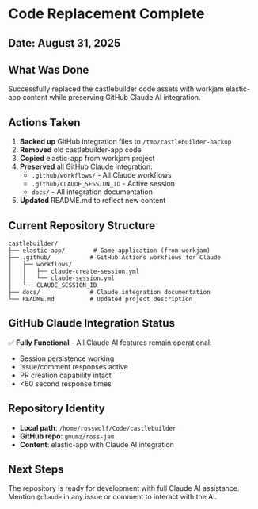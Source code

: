 # Code Replacement Complete

## Date: August 31, 2025

## What Was Done

Successfully replaced the castlebuilder code assets with workjam elastic-app content while preserving GitHub Claude AI integration.

## Actions Taken

1. **Backed up** GitHub integration files to `/tmp/castlebuilder-backup`
2. **Removed** old castlebuilder-app code
3. **Copied** elastic-app from workjam project
4. **Preserved** all GitHub Claude integration:
   - `.github/workflows/` - All Claude workflows
   - `.github/CLAUDE_SESSION_ID` - Active session
   - `docs/` - All integration documentation
5. **Updated** README.md to reflect new content

## Current Repository Structure

```
castlebuilder/
├── elastic-app/        # Game application (from workjam)
├── .github/           # GitHub Actions workflows for Claude
│   ├── workflows/
│   │   ├── claude-create-session.yml
│   │   └── claude-session.yml
│   └── CLAUDE_SESSION_ID
├── docs/              # Claude integration documentation
└── README.md          # Updated project description
```

## GitHub Claude Integration Status

✅ **Fully Functional** - All Claude AI features remain operational:
- Session persistence working
- Issue/comment responses active
- PR creation capability intact
- <60 second response times

## Repository Identity

- **Local path**: `/home/rosswolf/Code/castlebuilder`
- **GitHub repo**: `gmumz/ross-jam`
- **Content**: elastic-app with Claude AI integration

## Next Steps

The repository is ready for development with full Claude AI assistance. Mention `@claude` in any issue or comment to interact with the AI.